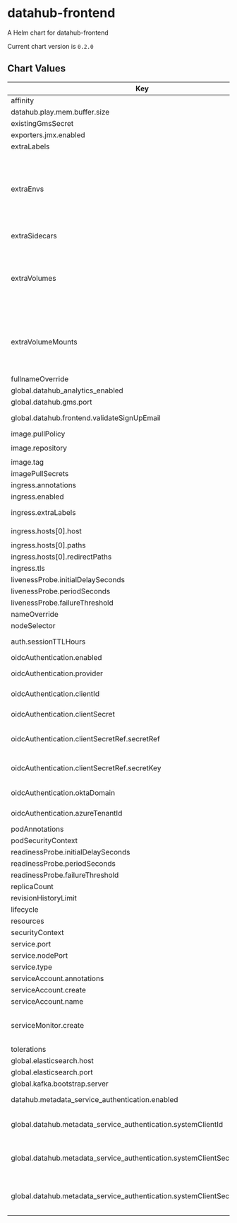 datahub-frontend
================
A Helm chart for datahub-frontend

Current chart version is `0.2.0`

## Chart Values

| Key                                                                         | Type                                                                                              | Default                             | Description                                                                                                                                                                                                                                                                                                                      |
|-----------------------------------------------------------------------------|---------------------------------------------------------------------------------------------------|-------------------------------------|----------------------------------------------------------------------------------------------------------------------------------------------------------------------------------------------------------------------------------------------------------------------------------------------------------------------------------|
| affinity                                                                    | object                                                                                            | `{}`                                |                                                                                                                                                                                                                                                                                                                                  |
| datahub.play.mem.buffer.size                                                | string                                                                                            | `"10MB"`                            |                                                                                                                                                                                                                                                                                                                                  |
| existingGmsSecret                                                           | object                                                                                            | {}                                  | Reference to GMS secret if already exists                                                                                                                                                                                                                                                                                        |
| exporters.jmx.enabled                                                       | boolean                                                                                           | false                               |                                                                                                                                                                                                                                                                                                                                  |
| extraLabels                                                                 | object                                                                                            | `{}`                                | Extra labels for deployment configuration                                                                                                                                                                                                                                                                                        |
| extraEnvs                                                                   | Extra [environment variables][] which will be appended to the `env:` definition for the container | `[]`                                |
| extraSidecars                                                               | list                                                                                              | `[]`                                | Add additional sidecar containers to the deployment pod(s)                                                                                                                                                                                                                                                                       |
| extraVolumes                                                                | Templatable string of additional `volumes` to be passed to the `tpl` function                     | ""                                  |
| extraVolumeMounts                                                           | Templatable string of additional `volumeMounts` to be passed to the `tpl` function                | ""                                  |
| fullnameOverride                                                            | string                                                                                            | `"datahub-frontend"`                |                                                                                                                                                                                                                                                                                                                                  |
| global.datahub_analytics_enabled                                            | boolean                                                                                           | true                                |                                                                                                                                                                                                                                                                                                                                  |
| global.datahub.gms.port                                                     | string                                                                                            | `"8080"`                            |                                                                                                                                                                                                                                                                                                                                  |
 | global.datahub.frontend.validateSignUpEmail                                 | boolean                                                                                           | true                                | Enforces user sign up through invite link to use a valid email.                                                                                                                                                                                                                                                                  | 
| image.pullPolicy                                                            | string                                                                                            | `"IfNotPresent"`                    |                                                                                                                                                                                                                                                                                                                                  |
| image.repository                                                            | string                                                                                            | `"linkedin/datahub-frontend-react"` |                                                                                                                                                                                                                                                                                                                                  |
| image.tag                                                                   | string                                                                                            | `"head"`                            |                                                                                                                                                                                                                                                                                                                                  |
| imagePullSecrets                                                            | list                                                                                              | `[]`                                |                                                                                                                                                                                                                                                                                                                                  |
| ingress.annotations                                                         | object                                                                                            | `{}`                                |                                                                                                                                                                                                                                                                                                                                  |
| ingress.enabled                                                             | bool                                                                                              | `false`                             |                                                                                                                                                                                                                                                                                                                                  |
| ingress.extraLabels                                                         | object                                                                                            | `{}`                                | provides extra labels for ingress configuration                                                                                                                                                                                                                                                                                  |
| ingress.hosts[0].host                                                       | string                                                                                            | `"chart-example.local"`             |                                                                                                                                                                                                                                                                                                                                  |
| ingress.hosts[0].paths                                                      | list                                                                                              | `[]`                                |                                                                                                                                                                                                                                                                                                                                  |
| ingress.hosts[0].redirectPaths                                              | list                                                                                              | `[]`                                |                                                                                                                                                                                                                                                                                                                                  |
| ingress.tls                                                                 | list                                                                                              | `[]`                                |                                                                                                                                                                                                                                                                                                                                  |
| livenessProbe.initialDelaySeconds                                           | int                                                                                               | `60`                                |                                                                                                                                                                                                                                                                                                                                  |
| livenessProbe.periodSeconds                                                 | int                                                                                               | `30`                                |                                                                                                                                                                                                                                                                                                                                  |
| livenessProbe.failureThreshold                                              | int                                                                                               | `4`                                 |                                                                                                                                                                                                                                                                                                                                  |
| nameOverride                                                                | string                                                                                            | `""`                                |                                                                                                                                                                                                                                                                                                                                  |
| nodeSelector                                                                | object                                                                                            | `{}`                                |                                                                                                                                                                                                                                                                                                                                  |
| auth.sessionTTLHours                                                        | string                                                                                            | `24`                                | Configures the length of time a session token is valid for after creation.                                                                                                                                                                                                                                                       |
| oidcAuthentication.enabled                                                  | boolean                                                                                           | `false`                             | Enable [OIDC authentication](https://datahubproject.io/docs/authentication/guides/sso/configure-oidc-react)                                                                                                                                                                                                                      |
| oidcAuthentication.provider                                                 | string                                                                                            | `""`                                | One of the supported OIDC providers: [google](https://datahubproject.io/docs/authentication/guides/sso/configure-oidc-react-google), [okta](https://datahubproject.io/docs/authentication/guides/sso/configure-oidc-react-okta), or [azure](https://datahubproject.io/docs/authentication/guides/sso/configure-oidc-react-azure) |
| oidcAuthentication.clientId                                                 | string                                                                                            | `""`                                | A unique identifier for your application with the identity provider                                                                                                                                                                                                                                                              |
| oidcAuthentication.clientSecret                                             | string                                                                                            | `""`                                | A shared secret to use for exchange between you and your identity provider                                                                                                                                                                                                                                                       |
| oidcAuthentication.clientSecretRef.secretRef                                | string                                                                                            | `"nil"`                             | Optional, this is the reference to the shared secret to use for exchange between you and your identity provider                                                                                                                                                                                                                  |
| oidcAuthentication.clientSecretRef.secretKey                                | string                                                                                            | `"nil"`                             | Optional, this is the key of the shared secret to use for exchange between you and your identity provider                                                                                                                                                                                                                        |
| oidcAuthentication.oktaDomain                                               | string                                                                                            | `""`                                | Okta domain, e.g. `dev-12345.okta.com`; needed only if `provider` is set to `okta`                                                                                                                                                                                                                                               |
| oidcAuthentication.azureTenantId                                            | string                                                                                            | `""`                                | Azure directory (tenant) ID; neede only if `provider` is set to `azure`                                                                                                                                                                                                                                                          |
| podAnnotations                                                              | object                                                                                            | `{}`                                |                                                                                                                                                                                                                                                                                                                                  |
| podSecurityContext                                                          | object                                                                                            | `{}`                                |                                                                                                                                                                                                                                                                                                                                  |
| readinessProbe.initialDelaySeconds                                          | int                                                                                               | `60`                                |                                                                                                                                                                                                                                                                                                                                  |
| readinessProbe.periodSeconds                                                | int                                                                                               | `30`                                |                                                                                                                                                                                                                                                                                                                                  |
| readinessProbe.failureThreshold                                             | int                                                                                               | `4`                                 |                                                                                                                                                                                                                                                                                                                                  |
| replicaCount                                                                | int                                                                                               | `1`                                 |                                                                                                                                                                                                                                                                                                                                  |
| revisionHistoryLimit                                                        | int                                                                                               | `10`                                |                                                                                                                                                                                                                                                                                                                                  |
| lifecycle                                                                   | object                                                                                            | `{}`                                |                                                                                                                                                                                                                                                                                                                                  |
| resources                                                                   | object                                                                                            | `{}`                                |                                                                                                                                                                                                                                                                                                                                  |
| securityContext                                                             | object                                                                                            | `{}`                                |                                                                                                                                                                                                                                                                                                                                  |
| service.port                                                                | int                                                                                               | `9001`                              |                                                                                                                                                                                                                                                                                                                                  |
| service.nodePort                                                            | int                                                                                               | `""`                                |                                                                                                                                                                                                                                                                                                                                  |
| service.type                                                                | string                                                                                            | `"LoadBalancer"`                    |                                                                                                                                                                                                                                                                                                                                  |
| serviceAccount.annotations                                                  | object                                                                                            | `{}`                                |                                                                                                                                                                                                                                                                                                                                  |
| serviceAccount.create                                                       | bool                                                                                              | `true`                              |                                                                                                                                                                                                                                                                                                                                  |
| serviceAccount.name                                                         | string                                                                                            | `nil`                               |                                                                                                                                                                                                                                                                                                                                  |
| serviceMonitor.create                                                       | bool                                                                                              | `false`                             | If set true and `global.datahub.monitoring.enablePrometheus` is set `true` it will create a ServiceMonitor resource                                                                                                                                                                                                              |
| tolerations                                                                 | list                                                                                              | `[]`                                |                                                                                                                                                                                                                                                                                                                                  |
| global.elasticsearch.host                                                   | string                                                                                            | `"elasticsearch"`                   |                                                                                                                                                                                                                                                                                                                                  |
| global.elasticsearch.port                                                   | string                                                                                            | `"9200"`                            |                                                                                                                                                                                                                                                                                                                                  |
| global.kafka.bootstrap.server                                               | string                                                                                            | `"broker:9092"`                     |                                                                                                                                                                                                                                                                                                                                  |
| datahub.metadata_service_authentication.enabled                             | bool                                                                                              | `true`                              | Whether Metadata Service Authentication is enabled.                                                                                                                                                                                                                                                                              |
| global.datahub.metadata_service_authentication.systemClientId               | string                                                                                            | `"__datahub_system"`                | The internal system id that is used to communicate with DataHub GMS. Required if metadata_service_authentication is 'true'.                                                                                                                                                                                                      |
| global.datahub.metadata_service_authentication.systemClientSecret.secretRef | string                                                                                            | `nil`                               | The reference to a secret containing the internal system secret that is used to communicate with DataHub GMS. Required if metadata_service_authentication is 'true'.                                                                                                                                                             |
| global.datahub.metadata_service_authentication.systemClientSecret.secretKey | string                                                                                            | `nil`                               | The key of a secret containing the internal system secret that is used to communicate with DataHub GMS. Required if metadata_service_authentication is 'true'.                                                                                                                                                                   |
